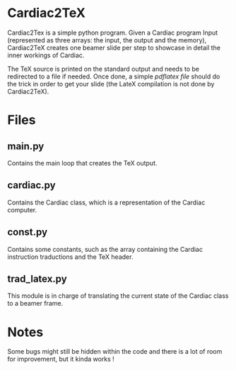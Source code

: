 # Cardiac2TeX

Cardiac2Tex is a simple python program. Given a Cardiac program Input (represented as three arrays: the input, the output and the memory), Cardiac2TeX creates one beamer slide per step to showcase in detail the inner workings of Cardiac. 

The TeX source is printed on the standard output and needs to be redirected to a file if needed. Once done, a simple *pdflatex file* should do the trick in order to get your slide (the LateX compilation is not done by Cardiac2TeX).


# Files
## main.py
Contains the main loop that creates the TeX output.
## cardiac.py 
Contains the Cardiac class, which is a representation of the Cardiac computer.
## const.py 
Contains some constants, such as the array containing the Cardiac instruction traductions and the TeX header.
## trad_latex.py
This module is in charge of translating the current state of the Cardiac class to a beamer frame.

# Notes 
Some bugs might still be hidden within the code and there is a lot of room for improvement, but it kinda works !
